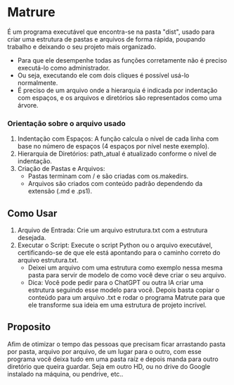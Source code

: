 # Matrure
É um programa executável que encontra-se na pasta "dist", usado para criar uma estrutura de pastas e arquivos de forma rápida, poupando trabalho e deixando o seu projeto mais organizado.
 - Para que ele desempenhe todas as funções corretamente não é preciso executá-lo como administrador.
 - Ou seja, executando ele com dois cliques é possível usá-lo normalmente.
 - É preciso de um arquivo onde a hierarquia é indicada por indentação com espaços, e os arquivos e diretórios são representados como uma árvore.

### Orientação sobre o arquivo usado
 1. Indentação com Espaços: A função calcula o nível de cada linha com base no número de espaços (4 espaços por nível neste exemplo).
 2. Hierarquia de Diretórios: path_atual é atualizado conforme o nível de indentação.
 3. Criação de Pastas e Arquivos:
    - Pastas terminam com / e são criadas com os.makedirs.
    - Arquivos são criados com conteúdo padrão dependendo da extensão (.md e .ps1).

## Como Usar
 1. Arquivo de Entrada: Crie um arquivo estrutura.txt com a estrutura desejada.
 2. Executar o Script: Execute o script Python ou o arquivo executável, certificando-se de que ele está apontando para o caminho correto do arquivo estrutura.txt.
    - Deixei um arquivo com uma estrutura como exemplo nessa mesma pasta para servir de modelo de como você deve criar o seu arquivo.
    - Dica: Você pode pedir para o ChatGPT ou outra IA criar uma estrutura seguindo esse modelo para você. Depois basta copiar o conteúdo para um arquivo .txt e rodar o programa Matrute para que ele transforme sua ideia em uma estrutura de projeto incrível.

## Proposito
Afim de otimizar o tempo das pessoas que precisam ficar arrastando pasta por pasta, arquivo por arquivo, de um lugar para o outro, com esse programa você deixa tudo em uma pasta raíz e depois manda para outro diretório que queira guardar. Seja em outro HD, ou no drive do Google instalado na máquina, ou pendrive, etc..
